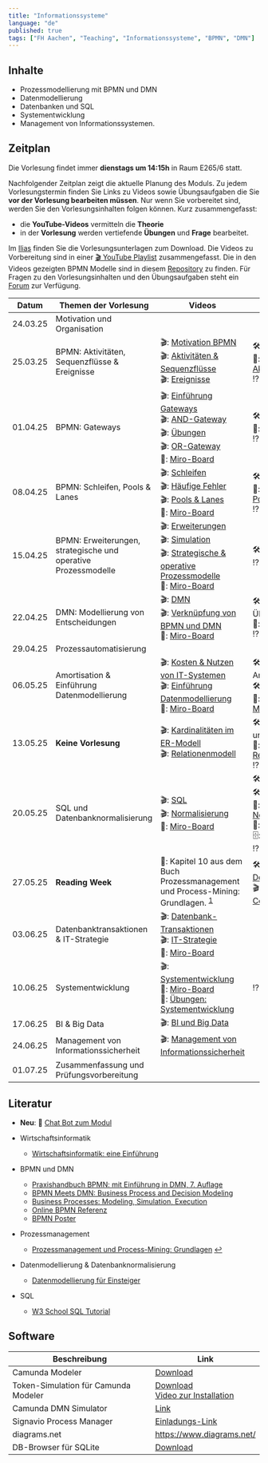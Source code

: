 ```yaml
---
title: "Informationssysteme"
language: "de"
published: true
tags: ["FH Aachen", "Teaching", "Informationssysteme", "BPMN", "DMN"]
---
```


## Inhalte

- Prozessmodellierung mit BPMN und DMN
- Datenmodellierung
- Datenbanken und SQL
- Systementwicklung
- Management von Informationssystemen.

## Zeitplan

Die Vorlesung findet immer **dienstags um 14:15h** in Raum E265/6 statt.

Nachfolgender Zeitplan zeigt die aktuelle Planung des Moduls. Zu jedem
Vorlesungstermin finden Sie Links zu Videos sowie Übungsaufgaben die Sie **vor
der Vorlesung bearbeiten müssen**. Nur wenn Sie vorbereitet sind, werden Sie
den Vorlesungsinhalten folgen können. Kurz zusammengefasst:

- die **YouTube-Videos** vermitteln die **Theorie**
- in der **Vorlesung** werden vertiefende **Übungen** und **Frage** bearbeitet.

Im [Ilias](https://www.ili.fh-aachen.de/goto.php?target=crs_1385790&client_id=elearning)
finden Sie die Vorlesungsunterlagen zum Download. Die
Videos zu Vorbereitung sind in einer [🎬 YouTube
Playlist](https://youtube.com/playlist?list=PLl09U8aTDcv1eIkxyPKNAKKmqPJR3RC0o)
zusammengefasst. Die in den Videos gezeigten BPMN Modelle sind in diesem
[Repository](https://codeberg.org/ceedee666/information-systems-lecture) zu
finden. Für Fragen zu den Vorlesungsinhalten und den Übungsaufgaben steht ein
[Forum](https://forum.drumm.sh) zur Verfügung.

| Datum    | Themen der Vorlesung                                           | Videos                                                                                                                                                                                                                                                                                | Aufgaben                                                                                                                                                                                                                                                                                                                                                                                                                       |
| -------- | -------------------------------------------------------------- | ------------------------------------------------------------------------------------------------------------------------------------------------------------------------------------------------------------------------------------------------------------------------------------- | ------------------------------------------------------------------------------------------------------------------------------------------------------------------------------------------------------------------------------------------------------------------------------------------------------------------------------------------------------------------------------------------------------------------------------ |
| 24.03.25 | Motivation und Organisation                                    |                                                                                                                                                                                                                                                                                       |                                                                                                                                                                                                                                                                                                                                                                                                                                |
| 25.03.25 | BPMN: Aktivitäten, Sequenzflüsse & Ereignisse                  | 🎬: [Motivation BPMN](https://youtu.be/UqvgfuY7DIQ) <br/> 🎬: [Aktivitäten & Sequenzflüsse](https://youtu.be/z4pWSXpN8Jo) <br/> 🎬: [Ereignisse](https://youtu.be/z4pWSXpN8Jo)                                                                                                        | 🛠: 2 und 3</br>🥷: [Übungen: Aktivitäten](/teaching/lectures/2025/summer-term/is-exercises/activities) </br> ⁉️: [Quiz](https://quizizz.com/embed/quiz/6059ed735435fd001e1ea958)                                                                                                                                                                                                                                              |
| 01.04.25 | BPMN: Gateways                                                 | 🎬: [Einführung Gateways](https://youtu.be/Ntb_IX7G97g) <br/> 🎬: [AND-Gateway](https://youtu.be/Ntb_IX7G97g) <br/> 🎬: [Übungen](https://youtu.be/fk_wNOJgHAY) <br/> 🎬: [OR-Gateway](https://youtu.be/gLGPpIxoi-o) <br/> 📝: [Miro-Board](https://miro.com/app/board/uXjVIJVliOs=/) | 🛠: 4 und 5</br>🥷: [Übungen: Gateways](/teaching/lectures/2025/summer-term/is-exercises/gateways) <br/> ⁉️: [Quiz](https://quizizz.com/embed/quiz/607031ebb1eb88001b42683e)                                                                                                                                                                                                                                                   |
| 08.04.25 | BPMN: Schleifen, Pools & Lanes                                 | 🎬: [Schleifen](https://youtu.be/ndgl-0da4NQ) <br/> 🎬: [Häufige Fehler](https://youtu.be/1fCD8Qrs_RU) <br/> 🎬: [Pools & Lanes](https://youtu.be/zxHxFI4oSuA) <br/> 📝: [Miro-Board](https://miro.com/app/board/uXjVIGW0C9o=/)                                                       | 🛠: 6, 7, 8 und 9 </br>🥷: [Übungen: Schleifen, Pools & Lanes](/teaching/lectures/2025/summer-term/is-exercises/lanes) <br/> ⁉️: [Quiz](https://quizizz.com/embed/quiz/60853378b18be7001bfd7bb4)                                                                                                                                                                                                                               |
| 15.04.25 | BPMN: Erweiterungen, strategische und operative Prozessmodelle | 🎬: [Erweiterungen](https://youtu.be/spIondtFGFg) <br/> 🎬: [Simulation](https://youtu.be/t4jyoX6F74w) <br/> 🎬: [Strategische & operative Prozessmodelle](https://youtu.be/fKfe6COV8NE) <br/> 📝: [Miro-Board](https://miro.com/app/board/uXjVICgeRMo=/)                             | 🛠: 10, 11, 12 und 13 <br/> ⁉️: [Quiz](https://quizizz.com/embed/quiz/625fa311e8bd88001e348c41)                                                                                                                                                                                                                                                                                                                                |
| 22.04.25 | DMN: Modellierung von Entscheidungen                           | 🎬: [DMN](https://youtu.be/FRACeoooLYE) <br/> 🎬: [Verknüpfung von BPMN und DMN](https://youtu.be/C2qJRej_-xs) <br/> 📝: [Miro-Board](https://miro.com/app/board/uXjVI_hbLuY=/)                                                                                                       | 🛠️: 1 und 2 vom Übungsblatt zu DMN </br>🥷: [Übungen: DMN](/teaching/lectures/2025/summer-term/is-exercises/dmn)<br/>⁉️: [Quiz](https://quizizz.com/embed/quiz/60866c8576d04c001bb75655)                                                                                                                                                                                                                                       |
| 29.04.25 | Prozessautomatisierung                                         |                                                                                                                                                                                                                                                                                       |                                                                                                                                                                                                                                                                                                                                                                                                                                |
| 06.05.25 | Amortisation & Einführung Datenmodellierung                    | 🎬: [Kosten & Nutzen von IT-Systemen](https://youtu.be/IseJ_oZjm4c) <br/> 🎬: [Einführung Datenmodellierung](https://youtu.be/CttvBQ1YUUs) <br/> 📝: [Miro-Board](https://miro.com/app/board/uXjVI6PvW80=/)                                                                           | 🛠️: Übung Amortisationsrechnung <br/> 🛠️: Übung 5.1 </br>🥷: [Übungen: ER-Modelle](/teaching/lectures/2025/summer-term/is-exercises/er-models)                                                                                                                                                                                                                                                                                 |
| 13.05.25 | **Keine Vorlesung**                                            | 🎬: [Kardinalitäten im ER-Modell](https://youtu.be/uRVjchdu5j0) <br/> 🎬: [Relationenmodell](https://youtu.be/QdKSxMeqleM)                                                                                                                                                            | 🛠️: Übungen 7, 8, 9 und 10 <br/> 🥷: [Übungen: Relationenmodell](/teaching/lectures/2025/summer-term/is-exercises/relational-model) <br/> ⁉️: [Quiz](https://quizizz.com/embed/quiz/609b733a300105001c3860a7)                                                                                                                                                                                                                  |
| 20.05.25 | SQL und Datenbanknormalisierung                                | 🎬: [SQL](https://youtu.be/yU1Ek8SKiOQ) <br/> 🎬: [Normalisierung](https://youtu.be/mIhtreUTFEE) <br/> 📝: [Miro-Board](https://miro.com/app/board/uXjVIzaiM1w=/)                                                                                                                     | 🛠️ Übungen 1 - 8 <br/> 🛠️: Übung 11 <br/> 🥷: [Übungen: Normalisierung](/teaching/lectures/2025/summer-term/is-exercises/normalisation) <br/> 🥷: [Übungen: SQL](/teaching/lectures/2025/summer-term/is-exercises/sql) <br/> 🗄: [Übungs-Datenbank](https://codeberg.org/ceedee666/information-systems-lecture/raw/branch/main/40-database/books.db) <br/> ⁉️: [Quiz](https://quizizz.com/embed/quiz/60b627d9c72105001ba79ed5) |
| 27.05.25 | **Reading Week**                                               | 📕: Kapitel 10 aus dem Buch Prozessmanagement und Process-Mining: Grundlagen. <sup id="a1">[1](#f1)</sup>                                                                                                                                                                             | 🛠️: Fragen aus diesem [Dokument](https://www.ili.fh-aachen.de/goto_elearning_file_762756_download.html)<br/> 🎬: [Process Mining mit Celonis](https://www.youtube.com/watch?v=wyIWqrQWyb4)                                                                                                                                                                                                                                     |
| 03.06.25 | Datenbanktransaktionen & IT-Strategie                          | 🎬: [Datenbank-Transaktionen](https://youtu.be/fZWE7l6IVl8)</br> 🎬: [IT-Strategie](https://youtu.be/kRfAuwp6sFY) <br/> 📝: [Miro-Board](https://miro.com/app/board/uXjVIshIAX8=/)                                                                                                    |                                                                                                                                                                                                                                                                                                                                                                                                                                |
| 10.06.25 | Systementwicklung                                              | 🎬: [Systementwicklung](https://youtu.be/BW18gOr6-2A) </br> 📝: [Miro-Board](https://miro.com/app/board/uXjVIWZJ1a8=/) <br/> 🥷: [Übungen: Systementwicklung](https://miro.com/app/board/uXjVIqJepLo=/)                                                                               | ⁉️: [Quiz](https://quizizz.com/embed/quiz/60d18942172f8f001c1cb1af)                                                                                                                                                                                                                                                                                                                                                            |
| 17.06.25 | BI & Big Data                                                  | 🎬: [BI und Big Data](https://youtu.be/ctVQDuC1Uc8)                                                                                                                                                                                                                                   |                                                                                                                                                                                                                                                                                                                                                                                                                                |
| 24.06.25 | Management von Informationssicherheit                          | 🎬: [Management von Informationssicherheit](https://youtu.be/R5LviBQkkj0)                                                                                                                                                                                                             |                                                                                                                                                                                                                                                                                                                                                                                                                                |
| 01.07.25 | Zusammenfassung und Prüfungsvorbereitung                       |                                                                                                                                                                                                                                                                                       |                                                                                                                                                                                                                                                                                                                                                                                                                                |

## Literatur

- **Neu**: 🤖 [Chat Bot zum Modul](https://www.ili.fh-aachen.de/go/lti/1409938)

- Wirtschaftsinformatik
  - [Wirtschaftsinformatik: eine
    Einführung](https://elibrary.pearson.de/book/99.150005/9783863267650)
- BPMN und DMN
  - [Praxishandbuch BPMN: mit Einführung in DMN, 7.
    Auflage](http://doi.org/10.3139/9783446483064)
  - [BPMN Meets DMN: Business Process and Decision
    Modeling](https://open.hpi.de/courses/bpm2016/)
  - [Business Processes: Modeling, Simulation,
    Execution](https://open.hpi.de/courses/bpm2019)
  - [Online BPMN Referenz](https://camunda.com/bpmn/reference/)
  - [BPMN Poster](https://d.dam.sap.com/a/bNX3376/BPMN-2_2024-WEB-02.pdf)
- Prozessmanagement
  - [<b id="f1"></b> Prozessmanagement und Process-Mining:
    Grundlagen](https://www.degruyter.com/isbn/9783110500165) [↩](#a1)
- Datenmodellierung & Datenbanknormalisierung
  - [Datenmodellierung für
    Einsteiger](https://www.springer.com/de/book/9783658190699)
- SQL
  - [W3 School SQL Tutorial](https://www.w3schools.com/sql/)

## Software

| Beschreibung                         | Link                                                                                                                                |
| ------------------------------------ | ----------------------------------------------------------------------------------------------------------------------------------- |
| Camunda Modeler                      | [Download](https://camunda.com/download/modeler/)                                                                                   |
| Token-Simulation für Camunda Modeler | [Download](https://github.com/bpmn-io/bpmn-js-token-simulation-plugin) <br/> [Video zur Installation](https://youtu.be/DVn-MwvQWNs) |
| Camunda DMN Simulator                | [Link](https://consulting.camunda.com/dmn-simulator)                                                                                |
| Signavio Process Manager             | [Einladungs-Link](https://academic.signavio.com/p/register?link=0b9e13413ac841809e8100ff2aa32602)                                   |
| diagrams.net                         | https://www.diagrams.net/                                                                                                           |
| DB-Browser für SQLite                | [Download](https://sqlitebrowser.org/)                                                                                              |
